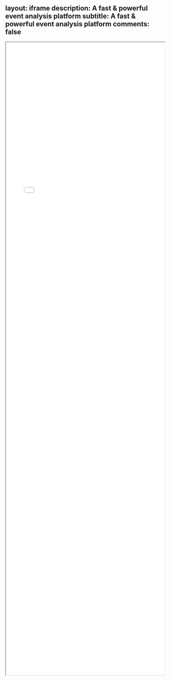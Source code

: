 layout: iframe
description: A fast & powerful event analysis platform
subtitle: A fast & powerful event analysis platform
comments: false
---
<div><iframe style="width: 100%; height: 2000px;" src="ref/index.html"></iframe></div>
